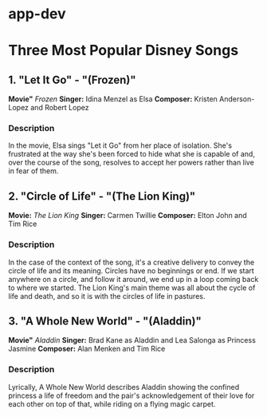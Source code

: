 # app-dev
# Three Most Popular Disney Songs

## 1. "Let It Go" - "(Frozen)"

**Movie"** *Frozen*
**Singer:** Idina Menzel as Elsa
**Composer:** Kristen Anderson-Lopez and Robert Lopez

### Description

In the movie, Elsa sings "Let it Go" from her place of isolation. She's frustrated at the way she's been forced to hide what she is capable of and, over the course of the song, resolves to accept her powers rather than live in fear of them.

## 2. "Circle of Life" - "(The Lion King)"

**Movie:** *The Lion King*
**Singer:** Carmen Twillie
**Composer:** Elton John and Tim Rice

### Description

In the case of the context of the song, it's a creative delivery to convey the circle of life and its meaning. Circles have no beginnings or end. If we start anywhere on a circle, and follow it around, we end up in a loop coming back to where we started. The Lion King's main theme was all about the cycle of life and death, and so it is with the circles of life in pastures.

## 3. "A Whole New World" - "(Aladdin)"

**Movie"** *Aladdin*
**Singer:** Brad Kane as Aladdin and Lea Salonga as Princess Jasmine
**Composer:** Alan Menken and Tim Rice

### Description

Lyrically, A Whole New World describes Aladdin showing the confined princess a life of freedom and the pair's acknowledgement of their love for each other on top of that, while riding on a flying magic carpet.
